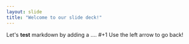 ```yaml
---
layout: slide
title: "Welcome to our slide deck!"
---
```

Let's **test** markdown by adding a .... #+1 
Use the left arrow to go back!
